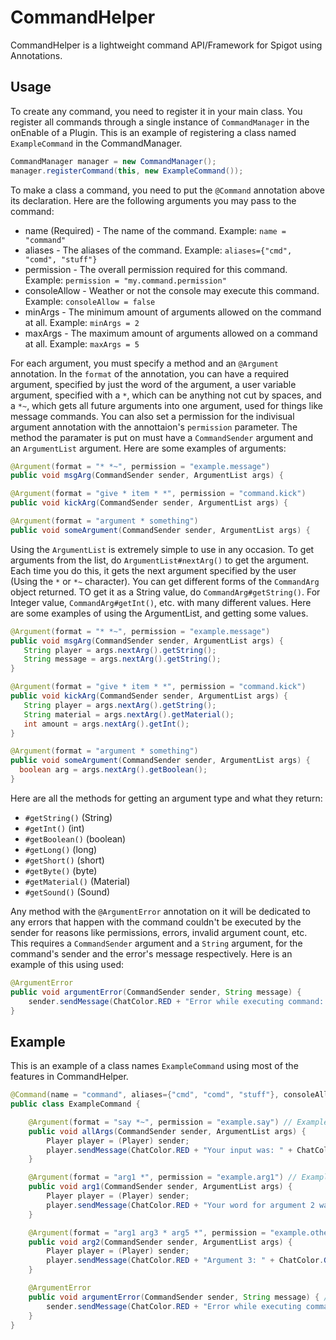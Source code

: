 # CommandHelper

CommandHelper is a lightweight command API/Framework for Spigot using Annotations.

## Usage

To create any command, you need to register it in your main class. You register all commands through a single instance of `CommandManager` in the onEnable of a Plugin. This is an example of registering a class named `ExampleCommand` in the CommandManager.
```Java
CommandManager manager = new CommandManager();
manager.registerCommand(this, new ExampleCommand());
```

To make a class a command, you need to put the `@Command` annotation above its declaration. Here are the following arguments you may pass to the command:
 - name (Required) - The name of the command. Example: `name = "command"`
 - aliases - The aliases of the command. Example: `aliases={"cmd", "comd", "stuff"}`
 - permission - The overall permission required for this command. Example: `permission = "my.command.permission"`
 - consoleAllow - Weather or not the console may execute this command. Example: `consoleAllow = false`
 - minArgs - The minimum amount of arguments allowed on the command at all. Example: `minArgs = 2`
 - maxArgs - The maximum amount of arguments allowed on a command at all. Example: `maxArgs = 5`
 
For each argument, you must specify a method and an `@Argument` annotation. In the `format` of the annotation, you can have a required argument, specified by just the word of the argument, a user variable argument, specified with a `*`, which can be anything not cut by spaces, and a `*~`, which gets all future arguments into one argument, used for things like message commands. You can also set a permission for the indivisual argument annotation with the annottaion's `permission` parameter. The method the paramater is put on must have a `CommandSender` argument and an `ArgumentList` argument. Here are some examples of arguments:
```Java
@Argument(format = "* *~", permission = "example.message")
public void msgArg(CommandSender sender, ArgumentList args) {
```
```Java
@Argument(format = "give * item * *", permission = "command.kick")
public void kickArg(CommandSender sender, ArgumentList args) {
```
```Java
@Argument(format = "argument * something")
public void someArgument(CommandSender sender, ArgumentList args) {
```

Using the `ArgumentList` is extremely simple to use in any occasion. To get arguments from the list, do `ArgumentList#nextArg()` to get the argument. Each time you do this, it gets the next argument specified by the user (Using the `*` or `*~` character). You can get different forms of the `CommandArg` object returned. TO get it as a String value, do `CommandArg#getString()`. For Integer value, `CommandArg#getInt()`, etc. with many different values. Here are some examples of using the ArgumentList, and getting some values.
```Java
@Argument(format = "* *~", permission = "example.message")
public void msgArg(CommandSender sender, ArgumentList args) {
   String player = args.nextArg().getString();
   String message = args.nextArg().getString();
}
```
```Java
@Argument(format = "give * item * *", permission = "command.kick")
public void kickArg(CommandSender sender, ArgumentList args) {
   String player = args.nextArg().getString();
   String material = args.nextArg().getMaterial();
   int amount = args.nextArg().getInt();
}
```
 ```Java
@Argument(format = "argument * something")
public void someArgument(CommandSender sender, ArgumentList args) {
   boolean arg = args.nextArg().getBoolean();
}
```

Here are all the methods for getting an argument type and what they return:
 - `#getString()` (String)
 - `#getInt()` (int)
 - `#getBoolean()` (boolean)
 - `#getLong()` (long)
 - `#getShort()` (short)
 - `#getByte()` (byte)
 - `#getMaterial()` (Material)
 - `#getSound()` (Sound)

Any method with the `@ArgumentError` annotation on it will be dedicated to any errors that happen with the command couldn't be executed by the sender for reasons like permissions, errors, invalid argument count, etc. This requires a `CommandSender` argument and a `String` argument, for the command's sender and the error's message respectively. Here is an example of this using used:
```Java
@ArgumentError
public void argumentError(CommandSender sender, String message) {
    sender.sendMessage(ChatColor.RED + "Error while executing command: " + message);
}
```

## Example

This is an example of a class names `ExampleCommand` using most of the features in CommandHelper.

```Java
@Command(name = "command", aliases={"cmd", "comd", "stuff"}, consoleAllow = false, minArgs = 2)
public class ExampleCommand {

    @Argument(format = "say *~", permission = "example.say") // Example: /command say anythere here is a single argument
    public void allArgs(CommandSender sender, ArgumentList args) {
        Player player = (Player) sender;
        player.sendMessage(ChatColor.RED + "Your input was: " + ChatColor.GOLD + args.nextArg().getString());
    }

    @Argument(format = "arg1 *", permission = "example.arg1") // Example: /command arg1 anything_here
    public void arg1(CommandSender sender, ArgumentList args) {
        Player player = (Player) sender;
        player.sendMessage(ChatColor.RED + "Your word for argument 2 was: " + ChatColor.GOLD + args.nextArg().getString());
    }

    @Argument(format = "arg1 arg3 * arg5 *", permission = "example.otherstuff") // Example: command arg1 arg3 also_anything arg5 anythingHere
    public void arg2(CommandSender sender, ArgumentList args) {
        Player player = (Player) sender;
        player.sendMessage(ChatColor.RED + "Argument 3: " + ChatColor.GOLD + args.nextArg().getString() + ChatColor.RED + " argument 6 plus 10: " + (args.nextArg().getInt() + 10) + ChatColor.RED + ".");
    }

    @ArgumentError
    public void argumentError(CommandSender sender, String message) { // Example: /command
        sender.sendMessage(ChatColor.RED + "Error while executing command: " + message);
    }
}
```
